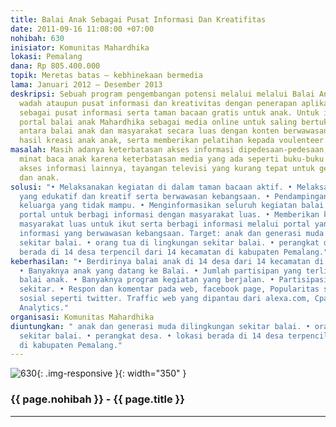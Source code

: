 ```yaml
---
title: Balai Anak Sebagai Pusat Informasi Dan Kreatifitas
date: 2011-09-16 11:08:00 +07:00
nohibah: 630
inisiator: Komunitas Mahardhika
lokasi: Pemalang
dana: Rp 805.400.000
topik: Meretas batas – kebhinekaan bermedia
lama: Januari 2012 – Desember 2013
deskripsi: Sebuah program pengembangan potensi melalui melalui Balai Anak sebagai
  wadah ataupun pusat informasi dan kreativitas dengan penerapan aplikasi internet
  sebagai pusat informasi serta taman bacaan gratis untuk anak. Untuk itu dibangun
  portal balai anak Mahardhika sebagai media online untuk saling bertukar informasi
  antara balai anak dan masyarakat secara luas dengan konten berwawasan kebangsaan,
  hasil kreasi anak anak, serta memberikan pelatihan kepada voulenteer sebagai pendamping.
masalah: Masih adanya keterbatasan akses informasi dipedesaan-pedesaan, kurangnya
  minat baca anak karena keterbatasan media yang ada seperti buku-buku anak, dan juga
  akses informasi lainnya, tayangan televisi yang kurang tepat untuk generasi muda
  dan anak.
solusi: "• Melaksanakan kegiatan di dalam taman bacaan aktif. • Melaksanakan kegiatan
  yang edukatif dan kreatif serta berwawasan kebangsaan. • Pendampingan anak dari
  keluarga yang tidak mampu. • Menginformasikan seluruh kegiatan balai anak melalui
  portal untuk berbagi informasi dengan masyarakat luas. • Memberikan kesempatan kepada
  masyarakat luas untuk ikut serta berbagi informasi melalui portal yang ada dengan
  informasi yang berwawasan kebangsaan. Target: anak dan generasi muda dilingkungan
  sekitar balai. • orang tua di lingkungan sekitar balai. • perangkat desa. • lokasi
  berada di 14 desa terpencil dari 14 kecamatan di kabupaten Pemalang."
keberhasilan: "• Berdirinya balai anak di 14 desa dari 14 kecamatan di kabupaten Pemalang.
  • Banyaknya anak yang datang ke Balai. • Jumlah partisipan yang terlibat dalam aktivitas
  balai anak. • Banyaknya program kegiatan yang berjalan. • Partisipasi masyarakat
  sekitar. • Respon dan komentar pada web, facebook page, Popularitas situs jejaring
  sosial seperti twitter. Traffic web yang dipantau dari alexa.com, Cpanel, dan Google
  Analytics."
organisasi: Komunitas Mahardhika
diuntungkan: " anak dan generasi muda dilingkungan sekitar balai. • orang tua di lingkungan
  sekitar balai. • perangkat desa. • lokasi berada di 14 desa terpencil dari 14 kecamatan
  di kabupaten Pemalang."
---
```


![630](/static/img/hibahcmb/630.png){: .img-responsive }{: width="350" }

### {{ page.nohibah }} - {{ page.title }}

---
